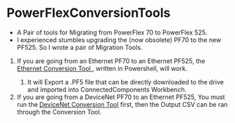 # PowerFlexConversionTools
- A Pair of tools for Migrating from PowerFlex 70 to PowerFlex 525.
- I experienced stumbles upgrading the (now obsolete) PF70 to the new PF525. So I wrote a pair of Migration Tools.

<ol>
    <li>If you are going from an Ethernet PF70 to an Ethernet PF525, the <a href="https://github.com/staceylance/PowerFlexConversionTools/tree/main/PF70-PF525EthernetConversionTool">Ethernet Conversion Tool </a>, written in Powershell, will work.</li>
    <ol><li>It will Export a .PF5 file that can be directly downloaded to the drive and imported into ConnectedComponents Workbench.</li></ol>
    <li>If you are going from a DeviceNet PF70 to an Ethernet PF525, You must run the <a href="https://github.com/staceylance/PowerFlexConversionTools/tree/main/DeviceNetConversionTool">DeviceNet Conversion Tool</a> first, then the Output CSV can be ran through the Conversion Tool.</li>
</ol>
